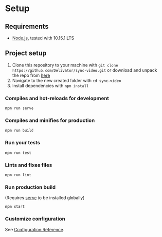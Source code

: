 # Setup

## Requirements
- [Node.js](https://nodejs.org/), tested with 10.15.1 LTS

## Project setup
1. Clone this repository to your machine with `git clone https://github.com/Delivator/sync-video.git` or download and unpack the repo from [here](https://github.com/Delivator/sync-video/archive/master.zip)
2. Navigate to the new created folder with `cd sync-video`
3. Install dependencies with `npm install`

### Compiles and hot-reloads for development
```
npm run serve
```

### Compiles and minifies for production
```
npm run build
```

### Run your tests
```
npm run test
```

### Lints and fixes files
```
npm run lint
```

### Run production build
(Requires [serve](https://github.com/zeit/serve) to be installed globally)
```
npm start
```

### Customize configuration
See [Configuration Reference](https://cli.vuejs.org/config/).
